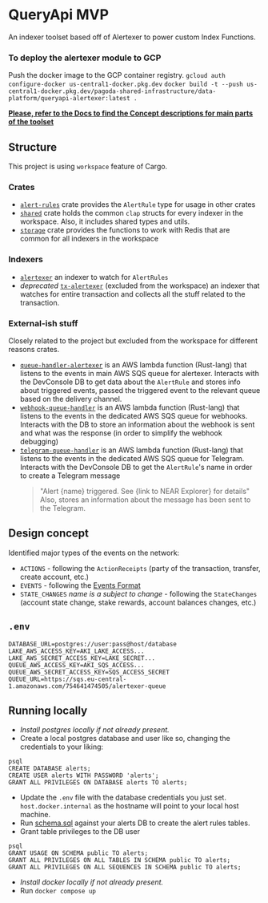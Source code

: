 # QueryApi MVP 

An indexer toolset based off of Alertexer to power custom Index Functions.

### To deploy the alertexer module to GCP
Push the docker image to the GCP container registry.
`gcloud auth configure-docker us-central1-docker.pkg.dev`
`docker build -t --push us-central1-docker.pkg.dev/pagoda-shared-infrastructure/data-platform/queryapi-alertexer:latest .`


[**Please, refer to the Docs to find the Concept descriptions for main parts of the toolset**](./docs)

## Structure

This project is using `workspace` feature of Cargo.

### Crates

- [`alert-rules`](./alert-rules) crate provides the `AlertRule` type for usage in other crates
- [`shared`](./shared) crate holds the common `clap` structs for every indexer in the workspace. Also, it includes shared types and utils.
- [`storage`](./storage) crate provides the functions to work with Redis that are common for all indexers in the workspace

### Indexers

- [`alertexer`](./alertexer) an indexer to watch for `AlertRules`
- *deprecated* [`tx-alertexer`](./tx-alertexer) (excluded from the workspace) an indexer that watches for entire transaction and collects all the stuff related to the transaction.

### External-ish stuff

Closely related to the project but excluded from the workspace for different reasons crates.

- [`queue-handler-alertexer`](./queue-handler-queryapi) is an AWS lambda function (Rust-lang) that listens to the events in main AWS SQS queue for alertexer. Interacts with the DevConsole DB to get data about the `AlertRule` and stores info about triggered events, passed the triggered event to the relevant queue based on the delivery channel.
- [`webhook-queue-handler`](./webhook-queue-handler) is an AWS lambda function (Rust-lang) that listens to the events in the dedicated AWS SQS queue for webhooks. Interacts with the DB to store an information about the webhook is sent and what was the response (in order to simplify the webhook debugging)
- [`telegram-queue-handler`](./telegram-queue-handler) is an AWS lambda function (Rust-lang) that listens to the events in the dedicated AWS SQS queue for Telegram. Interacts with the DevConsole DB to get the `AlertRule`'s name in order to create a Telegram message
  > "Alert {name} triggered. See {link to NEAR Explorer} for details"
  Also, stores an information about the message has been sent to the Telegram.

## Design concept

Identified major types of the events on the network:

- `ACTIONS` - following the `ActionReceipts` (party of the transaction, transfer, create account, etc.)
- `EVENTS` - following the [Events Format](https://nomicon.io/Standards/EventsFormat)
- `STATE_CHANGES` *name is a subject to change* - following the `StateChanges` (account state change, stake rewards, account balances changes, etc.)

## `.env`

```
DATABASE_URL=postgres://user:pass@host/database
LAKE_AWS_ACCESS_KEY=AKI_LAKE_ACCESS...
LAKE_AWS_SECRET_ACCESS_KEY=LAKE_SECRET...
QUEUE_AWS_ACCESS_KEY=AKI_SQS_ACCESS...
QUEUE_AWS_SECRET_ACCESS_KEY=SQS_ACCESS_SECRET
QUEUE_URL=https://sqs.eu-central-1.amazonaws.com/754641474505/alertexer-queue

```
## Running locally
 * _Install postgres locally if not already present._
 * Create a local postgres database and user like so, changing the credentials to your liking:
```
psql 
CREATE DATABASE alerts;
CREATE USER alerts WITH PASSWORD 'alerts';
GRANT ALL PRIVILEGES ON DATABASE alerts TO alerts;
```
 * Update the `.env` file with the database credentials you just set. `host.docker.internal` as the hostname will point to your local host machine. 
 * Run [schema.sql](./alert-rules/schema.sql) against your alerts DB to create the alert rules tables.
 * Grant table privileges to the DB user
```
psql
GRANT USAGE ON SCHEMA public TO alerts;
GRANT ALL PRIVILEGES ON ALL TABLES IN SCHEMA public TO alerts;
GRANT ALL PRIVILEGES ON ALL SEQUENCES IN SCHEMA public TO alerts;
```
 * _Install docker locally if not already present._
 * Run `docker compose up`
